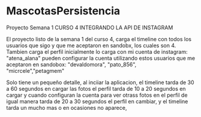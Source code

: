 # MascotasPersistencia
Proyecto Semana 1 CURSO 4 INTEGRANDO LA API DE INSTAGRAM

El proyecto listo de la semana 1 del curso 4, carga el timeline con todos los usuarios que sigo 
y que me aceptaron en sandobx, los cuales son 4.
Tambien carga el perfil inicialmente lo carga con mi cuenta de instagram: "atena_alana"
pueden configurar la cuenta utilizando estos usuarios que me aceptaron en sandobox: 
"devaldomora", "pato_856", "micrcele","petagmem"

Solo tiene un pequeño detalle, al inciiar la aplicacion, el timeline tarda de 30 a 60 segundos en cargar las fotos
el perfil tarda de 10 a 20 segundos en cargar y cuando configuran la cuenta para ver otrass fotos en el perfil 
de igual manera tarda de 20 a 30 segundos el perfil en cambiar, y el timeline tarda un mucho mas o en ocasiones no aparece, 
